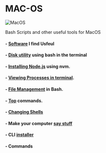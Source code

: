 # MAC-OS

![MacOS](https://img.shields.io/badge/mac%20os-000000?style=for-the-badge&logo=apple&logoColor=white)

Bash Scripts and other useful tools for MacOS

#### - [Software](https://github.com/anzonathan/MAC-OS/blob/main/Software.md) I find Usfeul 
#### - [Disk utility](https://github.com/anzonathan/MAC-OS/blob/main/diskutil%20on%20MacOS%20terminal.md) using bash in the terminal
#### - [Installing Node.js](https://github.com/anzonathan/MAC-OS/blob/main/Installing%20Node.md) using nvm.
#### - [Viewing Processes in terminal](https://github.com/anzonathan/MAC-OS/blob/main/top.md).
#### - [File Management](https://github.com/anzonathan/MAC-OS/blob/main/Manageing%20Files%20on%20Bash.md) in Bash.
#### - [Top](https://github.com/anzonathan/MAC-OS/blob/main/top.md) commands. 
#### - [Changing Shells](https://github.com/anzonathan/MAC-OS/blob/main/changing%20shells.md) 
#### - Make your computer [say stuff](https://github.com/anzonathan/MAC-OS/blob/main/changing%20shells.md) 
#### - CLI [installer](https://www.macports.org/install.php)
#### - Commands


